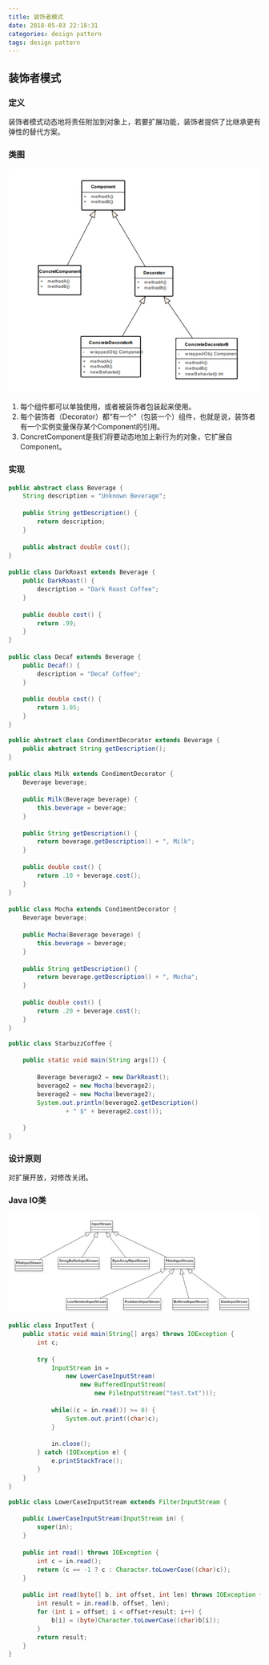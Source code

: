 ```yaml
---
title: 装饰者模式
date: 2018-05-03 22:18:31
categories: design pattern
tags: design pattern
---
```


## 装饰者模式

### 定义

装饰者模式动态地将责任附加到对象上，若要扩展功能，装饰者提供了比继承更有弹性的替代方案。

### 类图

![1543217344883](.\images\1543215823722.png)

1. 每个组件都可以单独使用，或者被装饰者包装起来使用。
2. 每个装饰者（Decorator）都“有一个”（包装一个）组件，也就是说，装饰者有一个实例变量保存某个Component的引用。
3. ConcretComponent是我们将要动态地加上新行为的对象，它扩展自Component。



### 实现

```java
public abstract class Beverage {
	String description = "Unknown Beverage";
  
	public String getDescription() {
		return description;
	}
 
	public abstract double cost();
}

public class DarkRoast extends Beverage {
	public DarkRoast() {
		description = "Dark Roast Coffee";
	}
 
	public double cost() {
		return .99;
	}
}

public class Decaf extends Beverage {
	public Decaf() {
		description = "Decaf Coffee";
	}
 
	public double cost() {
		return 1.05;
	}
}
```

```java
public abstract class CondimentDecorator extends Beverage {
	public abstract String getDescription();
}

public class Milk extends CondimentDecorator {
	Beverage beverage;

	public Milk(Beverage beverage) {
		this.beverage = beverage;
	}

	public String getDescription() {
		return beverage.getDescription() + ", Milk";
	}

	public double cost() {
		return .10 + beverage.cost();
	}
}

public class Mocha extends CondimentDecorator {
	Beverage beverage;
 
	public Mocha(Beverage beverage) {
		this.beverage = beverage;
	}
 
	public String getDescription() {
		return beverage.getDescription() + ", Mocha";
	}
 
	public double cost() {
		return .20 + beverage.cost();
	}
}

```

```java
public class StarbuzzCoffee {
 
	public static void main(String args[]) {
 
		Beverage beverage2 = new DarkRoast();
		beverage2 = new Mocha(beverage2);
		beverage2 = new Mocha(beverage2);
		System.out.println(beverage2.getDescription() 
				+ " $" + beverage2.cost());
 
	}
}
```



### 设计原则

对扩展开放，对修改关闭。

### Java IO类

![1543219691941](.\images\1543219691941-1.png)



```java
public class InputTest {
	public static void main(String[] args) throws IOException {
		int c;

		try {
			InputStream in = 
				new LowerCaseInputStream(
					new BufferedInputStream(
						new FileInputStream("test.txt")));

			while((c = in.read()) >= 0) {
				System.out.print((char)c);
			}

			in.close();
		} catch (IOException e) {
			e.printStackTrace();
		}
	}
}

```

```java
public class LowerCaseInputStream extends FilterInputStream {

	public LowerCaseInputStream(InputStream in) {
		super(in);
	}
 
	public int read() throws IOException {
		int c = in.read();
		return (c == -1 ? c : Character.toLowerCase((char)c));
	}
		
	public int read(byte[] b, int offset, int len) throws IOException {
		int result = in.read(b, offset, len);
		for (int i = offset; i < offset+result; i++) {
			b[i] = (byte)Character.toLowerCase((char)b[i]);
		}
		return result;
	}
}
```







